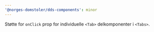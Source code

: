 ```yaml
---
'@norges-domstoler/dds-components': minor
---
```


Støtte for `onClick` prop for individuelle `<Tab>` delkomponenter i `<Tabs>`.
